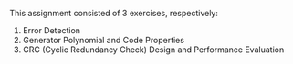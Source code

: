This assignment consisted of 3 exercises, respectively:

1) Error Detection
2) Generator Polynomial and Code Properties
3) CRC (Cyclic Redundancy Check) Design and Performance Evaluation
